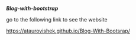 ***Blog-with-bootstrap***

go to the following link to see the website

https://ataurovishek.github.io/Blog-With-Bootsrap/
